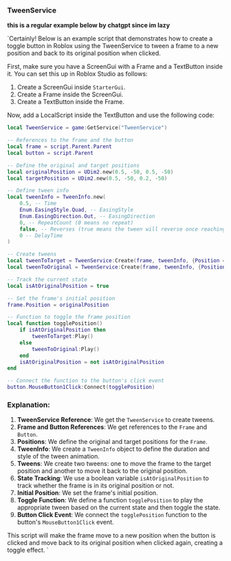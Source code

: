 ### TweenService

**this is a regular example below by chatgpt since im lazy**

`Certainly! Below is an example script that demonstrates how to create a toggle button in Roblox using the TweenService to tween a frame to a new position and back to its original position when clicked.

First, make sure you have a ScreenGui with a Frame and a TextButton inside it. You can set this up in Roblox Studio as follows:

1. Create a ScreenGui inside `StarterGui`.
2. Create a Frame inside the ScreenGui.
3. Create a TextButton inside the Frame.

Now, add a LocalScript inside the TextButton and use the following code:

```lua
local TweenService = game:GetService("TweenService")

-- References to the frame and the button
local frame = script.Parent.Parent
local button = script.Parent

-- Define the original and target positions
local originalPosition = UDim2.new(0.5, -50, 0.5, -50)
local targetPosition = UDim2.new(0.5, -50, 0.2, -50)

-- Define tween info
local tweenInfo = TweenInfo.new(
    0.5, -- Time
    Enum.EasingStyle.Quad, -- EasingStyle
    Enum.EasingDirection.Out, -- EasingDirection
    0, -- RepeatCount (0 means no repeat)
    false, -- Reverses (true means the tween will reverse once reaching its goal)
    0 -- DelayTime
)

-- Create tweens
local tweenToTarget = TweenService:Create(frame, tweenInfo, {Position = targetPosition})
local tweenToOriginal = TweenService:Create(frame, tweenInfo, {Position = originalPosition})

-- Track the current state
local isAtOriginalPosition = true

-- Set the frame's initial position
frame.Position = originalPosition

-- Function to toggle the frame position
local function togglePosition()
    if isAtOriginalPosition then
        tweenToTarget:Play()
    else
        tweenToOriginal:Play()
    end
    isAtOriginalPosition = not isAtOriginalPosition
end

-- Connect the function to the button's click event
button.MouseButton1Click:Connect(togglePosition)
```

### Explanation:

1. **TweenService Reference**: We get the `TweenService` to create tweens.
2. **Frame and Button References**: We get references to the `Frame` and `Button`.
3. **Positions**: We define the original and target positions for the `Frame`.
4. **TweenInfo**: We create a `TweenInfo` object to define the duration and style of the tween animation.
5. **Tweens**: We create two tweens: one to move the frame to the target position and another to move it back to the original position.
6. **State Tracking**: We use a boolean variable `isAtOriginalPosition` to track whether the frame is in its original position or not.
7. **Initial Position**: We set the frame's initial position.
8. **Toggle Function**: We define a function `togglePosition` to play the appropriate tween based on the current state and then toggle the state.
9. **Button Click Event**: We connect the `togglePosition` function to the button's `MouseButton1Click` event.

This script will make the frame move to a new position when the button is clicked and move back to its original position when clicked again, creating a toggle effect.
`
